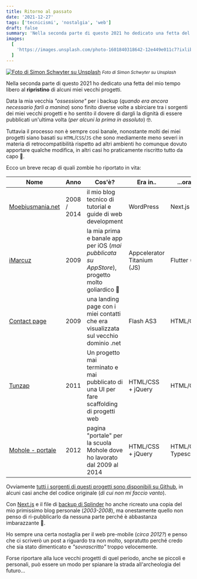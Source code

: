 ```yaml
---
title: Ritorno al passato
date: '2021-12-27'
tags: ['tecnicismi', 'nostalgia', 'web']
draft: false
summary: 'Nella seconda parte di questo 2021 ho dedicato una fetta del mio tempo libero al ripristino di alcuni miei vecchi progetti.'
images:
  [
    'https://images.unsplash.com/photo-1601840318642-12e449e011c7?ixlib=rb-1.2.1&ixid=MnwxMjA3fDB8MHxwaG90by1wYWdlfHx8fGVufDB8fHx8&auto=format&fit=crop&w=1024&q=80',
  ]
---
```


[![Foto di Simon Schwyter su Unsplash](https://images.unsplash.com/photo-1601840318642-12e449e011c7?ixlib=rb-1.2.1&ixid=MnwxMjA3fDB8MHxwaG90by1wYWdlfHx8fGVufDB8fHx8&auto=format&fit=crop&w=1024&q=80)](https://unsplash.com/photos/fJ21td715gw) <small>_Foto di Simon Schwyter su Unsplash_</small>

Nella seconda parte di questo 2021 ho dedicato una fetta del mio tempo libero al **ripristino** di alcuni miei vecchi progetti.

Data la mia vecchia _"ossessione"_ per i backup (_quando era ancora necessario farli a manina_) sono finito diverse volte a sbirciare tra i sorgenti dei miei vecchi progetti e ho sentito il dovere di dargli la dignità di essere pubblicati un'ultima volta (_per alcuni la prima in assoluto_) 🤓.

Tuttavia il processo non è sempre così banale, nonostante molti dei miei progetti siano basati su `HTML`/`CSS`/`JS` che sono mediamente meno severi in materia di retrocompatibilità rispetto ad altri ambienti ho comunque dovuto apportare qualche modifica, in altri casi ho praticamente riscritto tutto da capo 🙂.

Ecco un breve recap di quali zombie ho riportato in vita:

<div style={{ overflowX: 'auto' }}>
<div style={{ minWidth: '650px' }}>

| **Nome**                                                            | **Anno**    | **Cos'è?**                                                                                     | **Era in..**               | **...ora è in**       |
| ------------------------------------------------------------------- | ----------- | ---------------------------------------------------------------------------------------------- | -------------------------- | --------------------- |
| [Moebiusmania.net](https://github.com/moebiusmania/mm-blog)         | 2008 / 2014 | il mio blog tecnico di tutorial e guide di web development                                     | WordPress                  | Next.js SSG           |
| [iMarcuz](https://github.com/moebiusmania/imarcuz-flutter)          | 2009        | la mia prima e banale app per iOS (_mai pubblicata su AppStore_), progetto molto goliardico 🤣 | Appcelerator Titanium (JS) | Flutter (Dart)        |
| [Contact page](https://github.com/moebiusmania/sl-landingpage-2009) | 2009        | una landing page con i miei contatti che era visualizzata sul vecchio dominio .net             | Flash AS3                  | HTML/CSS/JS           |
| [Tunzap](https://github.com/moebiusmania/tunzap)                    | 2011        | Un progetto mai terminato e mai pubblicato di una UI per fare scaffolding di progetti web      | HTML/CSS + jQuery          | HTML/CSS/JS           |
| [Mohole - portale](https://github.com/moebiusmania/mohole-2012)     | 2012        | pagina "portale" per la scuola Mohole dove ho lavorato dal 2009 al 2014                        | HTML/CSS + jQuery          | HTML/CSS + Typescript |

</div>
</div>

Ovviamente [tutti i sorgenti di questi progetti sono disponibili su Github](https://github.com/moebiusmania?tab=repositories&q=restoration), in alcuni casi anche del codice originale (_di cui non mi faccio vanto_).

Con [Next.js](https://nextjs.org/) e il file di [backup di Splinder](post/splinder-chiude) ho anche ricreato una copia del mio primissimo blog personale (_2003-2008_), ma onestamente quello non penso di ri-pubblicarlo da nessuna parte perché è abbastanza imbarazzante 🤣.

Ho sempre una certa nostaglia per il web pre-mobile (_circa 2012?_) e penso che ci scriverò un post a riguardo tra non molto, sopratutto perché credo che sia stato dimenticato e _"sovrascritto"_ troppo velocemente.

Forse riportare alla luce vecchi progetti di quel periodo, anche se piccoli e personali, può essere un modo per spianare la strada all'archeologia del futuro...
